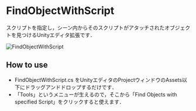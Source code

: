 # FindObjectWithScript
スクリプトを指定し，シーン内からそのスクリプトがアタッチされたオブジェクトを見つけるUnityエディタ拡張です．

![FindObjectWithScript](https://user-images.githubusercontent.com/43462743/232017279-2438103d-23f8-4ef1-aaf7-db237ede881d.gif)


## How to use

- FindObjectWithScript.cs をUnityエディタのProjectウィンドウのAssets以下にドラッグアンドドロップするだけです．<br>
- 「Tools」というメニューが生えるので，そこから「Find Objects with specified Script」をクリックすると使えます．
